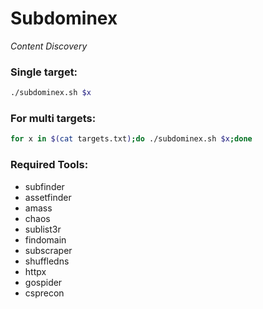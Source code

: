 # Subdominex
_Content Discovery_

### Single target:
```bash
./subdominex.sh $x
```

### For multi targets:
```bash
for x in $(cat targets.txt);do ./subdominex.sh $x;done
```

### Required Tools:

- subfinder
- assetfinder
- amass
- chaos
- sublist3r
- findomain
- subscraper
- shuffledns
- httpx
- gospider
- csprecon